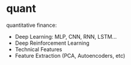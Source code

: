 # quant
quantitative finance:

- Deep Learning: MLP, CNN, RNN, LSTM...
- Deep Reinforcement Learning
- Technical Features
- Feature Extraction (PCA, Autoencoders, etc)
